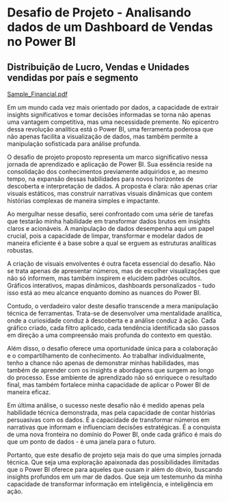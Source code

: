 # Desafio de Projeto - Analisando dados de um Dashboard de Vendas no Power BI

## Distribuição de Lucro, Vendas e Unidades vendidas por país e segmento

[Sample_Financial.pdf](https://github.com/user-attachments/files/16290041/Sample_Financial.pdf)

Em um mundo cada vez mais orientado por dados, a capacidade de extrair insights significativos e tomar decisões informadas se torna não apenas uma vantagem competitiva, mas uma necessidade premente. No epicentro dessa revolução analítica está o Power BI, uma ferramenta poderosa que não apenas facilita a visualização de dados, mas também permite a manipulação sofisticada para análise profunda.

O desafio de projeto proposto representa um marco significativo nessa jornada de aprendizado e aplicação de Power BI. Sua essência reside na consolidação dos conhecimentos previamente adquiridos e, ao mesmo tempo, na expansão dessas habilidades para novos horizontes de descoberta e interpretação de dados. A proposta é clara: não apenas criar visuais estáticos, mas construir narrativas visuais dinâmicas que contem histórias complexas de maneira simples e impactante.

Ao mergulhar nesse desafio, serei confrontado com uma série de tarefas que testarão minha habilidade em transformar dados brutos em insights claros e acionáveis. A manipulação de dados desempenha aqui um papel crucial, pois a capacidade de limpar, transformar e modelar dados de maneira eficiente é a base sobre a qual se erguem as estruturas analíticas robustas.

A criação de visuais envolventes é outra faceta essencial do desafio. Não se trata apenas de apresentar números, mas de escolher visualizações que não só informem, mas também inspirem e elucidem padrões ocultos. Gráficos interativos, mapas dinâmicos, dashboards personalizados - tudo isso está ao meu alcance enquanto domino as nuances do Power BI.

Contudo, o verdadeiro valor deste desafio transcende a mera manipulação técnica de ferramentas. Trata-se de desenvolver uma mentalidade analítica, onde a curiosidade conduz à descoberta e a análise conduz à ação. Cada gráfico criado, cada filtro aplicado, cada tendência identificada são passos em direção a uma compreensão mais profunda do contexto em questão.

Além disso, o desafio oferece uma oportunidade única para a colaboração e o compartilhamento de conhecimento. Ao trabalhar individualmente, tenho a chance não apenas de demonstrar minhas habilidades, mas também de aprender com os insights e abordagens que surgem ao longo do processo. Esse ambiente de aprendizado não só enriquece o resultado final, mas também fortalece minha capacidade de aplicar o Power BI de maneira eficaz.

Em última análise, o sucesso neste desafio não é medido apenas pela habilidade técnica demonstrada, mas pela capacidade de contar histórias persuasivas com os dados. É a capacidade de transformar números em narrativas que informam e influenciam decisões estratégicas. É a conquista de uma nova fronteira no domínio do Power BI, onde cada gráfico é mais do que um ponto de dados - é uma janela para o futuro.

Portanto, que este desafio de projeto seja mais do que uma simples jornada técnica. Que seja uma exploração apaixonada das possibilidades ilimitadas que o Power BI oferece para aqueles que ousam ir além do óbvio, buscando insights profundos em um mar de dados. Que seja um testemunho da minha capacidade de transformar informação em inteligência, e inteligência em ação.
